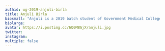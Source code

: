 ```yaml
---
authid: ug-2019-anjuli-birla
title: Anjuli Birla
biosmall: "Anjuli is a 2019 batch student of Government Medical College, Ratlam. In addition to blinding us with her dazzling brilliance, she has taken up a spot in edboard of The Articulate. She feels who else can do it, and we are glad she feels so."
biolarge:
avatar: https://i.postimg.cc/6Q0M8GjX/anjuli.jpg
twitter:
instagram:
multiple: false
---
```

